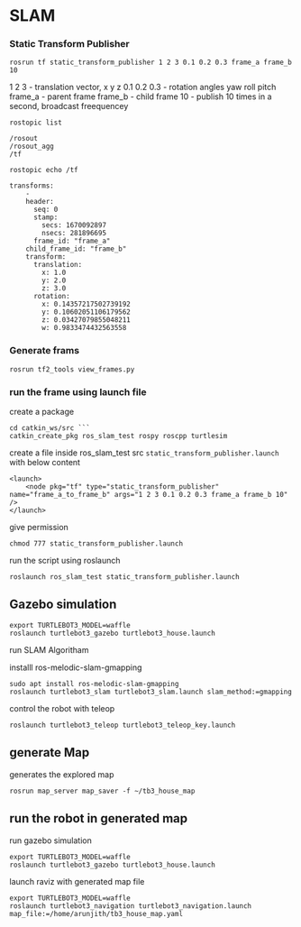 # SLAM

### Static Transform Publisher

```rosrun tf static_transform_publisher 1 2 3 0.1 0.2 0.3 frame_a frame_b 10```

 1 2 3 - translation vector, x y z
 0.1 0.2 0.3 - rotation angles yaw roll pitch
 frame_a - parent frame
 frame_b - child frame
 10 - publish 10 times in a second, broadcast freequencey
 
```rostopic list```
```
/rosout
/rosout_agg
/tf
```

```rostopic echo /tf```

``` 
transforms: 
    -
    header: 
      seq: 0
      stamp: 
        secs: 1670092897
        nsecs: 281896695
      frame_id: "frame_a"
    child_frame_id: "frame_b"
    transform: 
      translation: 
        x: 1.0
        y: 2.0
        z: 3.0
      rotation: 
        x: 0.14357217502739192
        y: 0.10602051106179562
        z: 0.03427079855048211
        w: 0.9833474432563558
```

### Generate frams

```rosrun tf2_tools view_frames.py```

### run the frame using launch file
create a package
```
cd catkin_ws/src ```
catkin_create_pkg ros_slam_test rospy roscpp turtlesim 
```

create a file inside ros_slam_test src ``static_transform_publisher.launch`` with below content
```
<launch>
    <node pkg="tf" type="static_transform_publisher" name="frame_a_to_frame_b" args="1 2 3 0.1 0.2 0.3 frame_a frame_b 10" />
</launch>
```

give permission
```
chmod 777 static_transform_publisher.launch
```

run the script using roslaunch
```
roslaunch ros_slam_test static_transform_publisher.launch 
```

## Gazebo simulation
```
export TURTLEBOT3_MODEL=waffle
roslaunch turtlebot3_gazebo turtlebot3_house.launch 
```
run SLAM Algoritham

installl ros-melodic-slam-gmapping
```
sudo apt install ros-melodic-slam-gmapping
roslaunch turtlebot3_slam turtlebot3_slam.launch slam_method:=gmapping
```

control the robot with teleop
```
roslaunch turtlebot3_teleop turtlebot3_teleop_key.launch 
```

## generate Map
generates the explored map
```
rosrun map_server map_saver -f ~/tb3_house_map
```


## run the robot in generated map

run gazebo simulation
```
export TURTLEBOT3_MODEL=waffle
roslaunch turtlebot3_gazebo turtlebot3_house.launch 
```

launch raviz  with generated map file
```
export TURTLEBOT3_MODEL=waffle
roslaunch turtlebot3_navigation turtlebot3_navigation.launch map_file:=/home/arunjith/tb3_house_map.yaml
```

